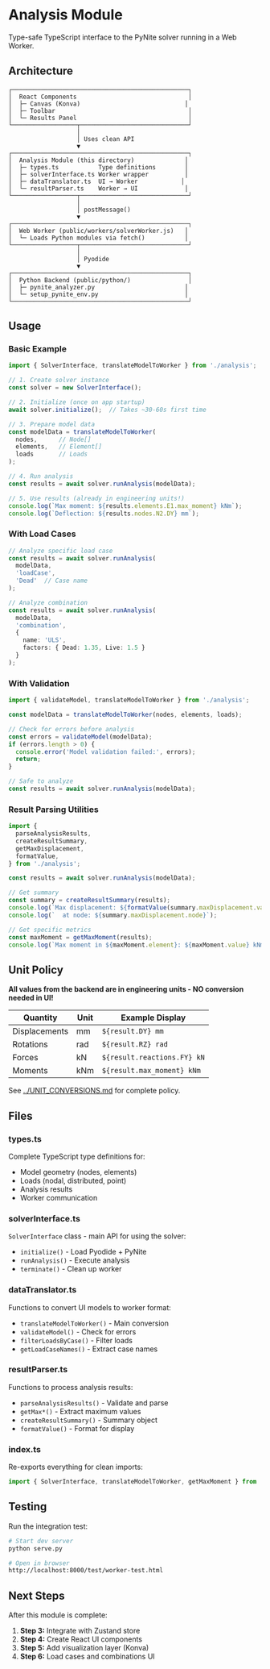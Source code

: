 # Analysis Module

Type-safe TypeScript interface to the PyNite solver running in a Web Worker.

## Architecture

```
┌─────────────────────────────────────────────────┐
│  React Components                               │
│  ├─ Canvas (Konva)                             │
│  ├─ Toolbar                                     │
│  └─ Results Panel                               │
└──────────────────┬──────────────────────────────┘
                   │
                   │ Uses clean API
                   ▼
┌─────────────────────────────────────────────────┐
│  Analysis Module (this directory)              │
│  ├─ types.ts           Type definitions        │
│  ├─ solverInterface.ts Worker wrapper          │
│  ├─ dataTranslator.ts  UI → Worker            │
│  └─ resultParser.ts    Worker → UI             │
└──────────────────┬──────────────────────────────┘
                   │
                   │ postMessage()
                   ▼
┌─────────────────────────────────────────────────┐
│  Web Worker (public/workers/solverWorker.js)   │
│  └─ Loads Python modules via fetch()           │
└──────────────────┬──────────────────────────────┘
                   │
                   │ Pyodide
                   ▼
┌─────────────────────────────────────────────────┐
│  Python Backend (public/python/)                │
│  ├─ pynite_analyzer.py                         │
│  └─ setup_pynite_env.py                        │
└─────────────────────────────────────────────────┘
```

## Usage

### Basic Example

```typescript
import { SolverInterface, translateModelToWorker } from './analysis';

// 1. Create solver instance
const solver = new SolverInterface();

// 2. Initialize (once on app startup)
await solver.initialize();  // Takes ~30-60s first time

// 3. Prepare model data
const modelData = translateModelToWorker(
  nodes,      // Node[]
  elements,   // Element[]
  loads       // Loads
);

// 4. Run analysis
const results = await solver.runAnalysis(modelData);

// 5. Use results (already in engineering units!)
console.log(`Max moment: ${results.elements.E1.max_moment} kNm`);
console.log(`Deflection: ${results.nodes.N2.DY} mm`);
```

### With Load Cases

```typescript
// Analyze specific load case
const results = await solver.runAnalysis(
  modelData,
  'loadCase',
  'Dead'  // Case name
);

// Analyze combination
const results = await solver.runAnalysis(
  modelData,
  'combination',
  {
    name: 'ULS',
    factors: { Dead: 1.35, Live: 1.5 }
  }
);
```

### With Validation

```typescript
import { validateModel, translateModelToWorker } from './analysis';

const modelData = translateModelToWorker(nodes, elements, loads);

// Check for errors before analysis
const errors = validateModel(modelData);
if (errors.length > 0) {
  console.error('Model validation failed:', errors);
  return;
}

// Safe to analyze
const results = await solver.runAnalysis(modelData);
```

### Result Parsing Utilities

```typescript
import {
  parseAnalysisResults,
  createResultSummary,
  getMaxDisplacement,
  formatValue,
} from './analysis';

const results = await solver.runAnalysis(modelData);

// Get summary
const summary = createResultSummary(results);
console.log(`Max displacement: ${formatValue(summary.maxDisplacement.value, 'displacement')}`);
console.log(`  at node: ${summary.maxDisplacement.node}`);

// Get specific metrics
const maxMoment = getMaxMoment(results);
console.log(`Max moment in ${maxMoment.element}: ${maxMoment.value} kNm`);
```

## Unit Policy

**All values from the backend are in engineering units - NO conversion needed in UI!**

| Quantity | Unit | Example Display |
|----------|------|----------------|
| Displacements | mm | `${result.DY} mm` |
| Rotations | rad | `${result.RZ} rad` |
| Forces | kN | `${result.reactions.FY} kN` |
| Moments | kNm | `${result.max_moment} kNm` |

See [../UNIT_CONVERSIONS.md](../../UNIT_CONVERSIONS.md) for complete policy.

## Files

### types.ts
Complete TypeScript type definitions for:
- Model geometry (nodes, elements)
- Loads (nodal, distributed, point)
- Analysis results
- Worker communication

### solverInterface.ts
`SolverInterface` class - main API for using the solver:
- `initialize()` - Load Pyodide + PyNite
- `runAnalysis()` - Execute analysis
- `terminate()` - Clean up worker

### dataTranslator.ts
Functions to convert UI models to worker format:
- `translateModelToWorker()` - Main conversion
- `validateModel()` - Check for errors
- `filterLoadsByCase()` - Filter loads
- `getLoadCaseNames()` - Extract case names

### resultParser.ts
Functions to process analysis results:
- `parseAnalysisResults()` - Validate and parse
- `getMax*()` - Extract maximum values
- `createResultSummary()` - Summary object
- `formatValue()` - Format for display

### index.ts
Re-exports everything for clean imports:
```typescript
import { SolverInterface, translateModelToWorker, getMaxMoment } from './analysis';
```

## Testing

Run the integration test:
```bash
# Start dev server
python serve.py

# Open in browser
http://localhost:8000/test/worker-test.html
```

## Next Steps

After this module is complete:
1. **Step 3:** Integrate with Zustand store
2. **Step 4:** Create React UI components
3. **Step 5:** Add visualization layer (Konva)
4. **Step 6:** Load cases and combinations UI
